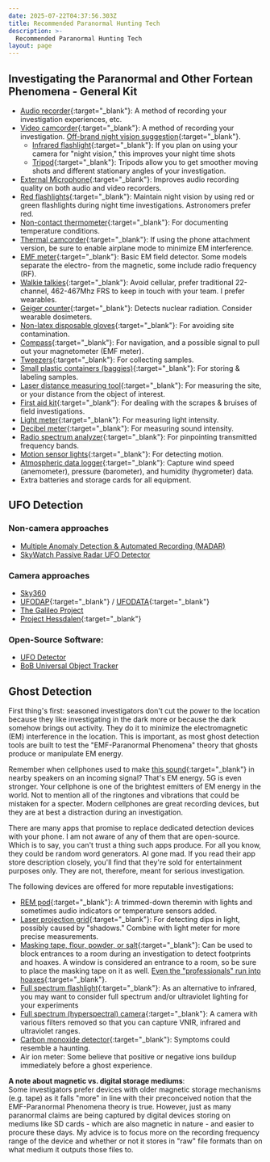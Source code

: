 ```yaml
---
date: 2025-07-22T04:37:56.303Z
title: Recommended Paranormal Hunting Tech
description: >-
  Recommended Paranormal Hunting Tech
layout: page
---
```

## Investigating the Paranormal and Other Fortean Phenomena - General Kit
* [Audio recorder](https://amzn.to/45tCN03){:target="_blank"}: A method of recording your investigation experiences, etc.
* [Video camcorder](https://amzn.to/4fytGzR){:target="_blank"}: A method of recording your investigation. [Off-brand night vision suggestion](https://amzn.to/46S7WN2){:target="_blank"}.
  * [Infrared flashlight](https://amzn.to/4mcOnDU){:target="_blank"}: If you plan on using your camera for "night vision," this improves your night time shots
  * [Tripod](https://amzn.to/45nb692){:target="_blank"}: Tripods allow you to get smoother moving shots and different stationary angles of your investigation.
* [External Microphone](https://amzn.to/4mzHlst){:target="_blank"}: Improves audio recording quality on both audio and video recorders.
* [Red flashlights](https://amzn.to/4mxxCTt){:target="_blank"}: Maintain night vision by using red or green flashlights during night time investigations. Astronomers prefer red.
* [Non-contact thermometer](https://amzn.to/47oXa0O){:target="_blank"}: For documenting temperature conditions.
* [Thermal camcorder](https://amzn.to/3J7jn9H){:target="_blank"}: If using the phone attachment version, be sure to enable airplane mode to minimize EM interference.
* [EMF meter](https://amzn.to/3J3hQS9){:target="_blank"}: Basic EM field detector. Some models separate the electro- from the magnetic, some include radio frequency (RF).
* [Walkie talkies](https://amzn.to/3JaWK48){:target="_blank"}: Avoid cellular, prefer traditional 22-channel, 462-467Mhz FRS to keep in touch with your team. I prefer wearables.
* [Geiger counter](https://amzn.to/45oI4Wr){:target="_blank"}: Detects nuclear radiation. Consider wearable dosimeters.
* [Non-latex disposable gloves](https://amzn.to/3HtM009){:target="_blank"}: For avoiding site contamination.
* [Compass](https://amzn.to/3JbC63M){:target="_blank"}: For navigation, and a possible signal to pull out your magnetometer (EMF meter).
* [Tweezers](https://amzn.to/47mmp3M){:target="_blank"}: For collecting samples.
* [Small plastic containers (baggies)](https://amzn.to/3UikPsa){:target="_blank"}: For storing & labeling samples.
* [Laser distance measuring tool](https://amzn.to/4m3OfX6){:target="_blank"}: For measuring the site, or your distance from the object of interest.
* [First aid kit](https://amzn.to/45c72cY){:target="_blank"}: For dealing with the scrapes & bruises of field investigations.
* [Light meter](https://amzn.to/4ozf5Iw){:target="_blank"}: For measuring light intensity.
* [Decibel meter](https://amzn.to/45t8vdw){:target="_blank"}: For measuring sound intensity.
* [Radio spectrum analyzer](https://amzn.to/45ulOuu){:target="_blank"}: For pinpointing transmitted frequency bands.
* [Motion sensor lights](https://amzn.to/3UmEFTe){:target="_blank"}: For detecting motion.
* [Atmospheric data logger](https://amzn.to/45xwIzG){:target="_blank"}: Capture wind speed (anemometer), pressure (barometer), and humidity (hygrometer) data.
* Extra batteries and storage cards for all equipment.

## UFO Detection
### Non-camera approaches
* [Multiple Anomaly Detection & Automated Recording (MADAR)](/history/MADARProject)
* [SkyWatch Passive Radar UFO Detector](https://ascendantai.com/skywatch)

### Camera approaches
* [Sky360](https://www.sky360.org)
* [UFODAP](https://ufodap.com){:target="_blank"} / [UFODATA](https://www.ufodata.net){:target="_blank"}
* [The Galileo Project](https://projects.iq.harvard.edu/galileo/home)
* [Project Hessdalen](https://www.hessdalen.org){:target="_blank"}

### Open-Source Software:
* [UFO Detector](https://github.com/UFOID/UFO-Detector)
* [BoB Universal Object Tracker](https://github.com/bobcamera/bobinstall)

## Ghost Detection
First thing's first: seasoned investigators don't cut the power to the location because they like investigating in the dark more or because the dark somehow
brings out activity. They do it to minimize the electromagnetic (EM) interference in the location. This is important, as most ghost detection tools are
built to test the "EMF-Paranormal Phenomena" theory that ghosts produce or manipulate EM energy.

Remember when cellphones used to make [this sound](https://www.youtube.com/watch?v=FYjs7vsaSEw){:target="_blank"} in nearby speakers on an incoming signal?
That's EM energy. 5G is even stronger. Your cellphone is one of the brightest emitters of EM energy in the world. 
Not to mention all of the ringtones and vibrations that could be mistaken for a specter.
Modern cellphones are great recording devices, but they are at best a distraction during an investigation.

There are many apps that promise to replace dedicated detection devices with your phone.
I am not aware of any of them that are open-source. Which is to say, you can't trust a thing such apps produce.
For all you know, they could be random word generators. AI gone mad. If you read their app store description closely, you'll find that they're sold for
entertainment purposes only. They are not, therefore, meant for serious investigation.

The following devices are offered for more reputable investigations:
* [REM pod](https://amzn.to/45I7vDL){:target="_blank"}: A trimmed-down theremin with lights and sometimes audio indicators or temperature sensors added.
* [Laser projection grid](https://amzn.to/4lmj9Jc){:target="_blank"}: For detecting dips in light, possibly caused by "shadows." Combine with light meter for more precise measurements.
* [Masking tape, flour, powder, or salt](https://amzn.to/45cOMjI){:target="_blank"}: Can be used to block entrances to a room during an investigation to detect footprints and hoaxes. A window is considered an entrance to a room, so be sure to place the masking tape on it as well. [Even the "professionals" run into hoaxes](https://www.reddit.com/r/GhostHunters/comments/1fu019k/rewatching_some_episodes_hoax_episodes_make_me_so/){:target="_blank"}.
* [Full spectrum flashlight](https://www.ghoststop.com/phasm-light?rfsn=8792913.4014402){:target="_blank"}: As an alternative to infrared, you may want to consider full spectrum and/or ultraviolet lighting for your experiments
* [Full spectrum (hyperspectral) camera](https://www.ghoststop.com/phasm-cam?rfsn=8792913.4014402){:target="_blank"}: A camera with various filters removed so that you can capture VNIR, infrared and ultraviolet ranges.
* [Carbon monoxide detector](https://amzn.to/4ltmUwv){:target="_blank"}: Symptoms could resemble a haunting.
* Air ion meter: Some believe that positive or negative ions buildup immediately before a ghost experience.

**A note about magnetic vs. digital storage mediums**:<br />
Some investigators prefer devices with older magnetic storage mechanisms (e.g. tape) as it falls "more" in line with their preconceived notion that the EMF-Paranormal Phenomena theory is true. However, just as many paranormal claims are being captured by digital devices storing on mediums like SD cards - which are also magnetic in nature - and easier to procure these days. My advice is to focus more on the recording frequency range of the device and whether or not it stores in "raw" file formats than on what medium it outputs those files to.